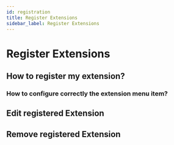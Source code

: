 ```yaml
---
id: registration
title: Register Extensions
sidebar_label: Register Extensions
---
```

# Register Extensions

<!-- TODO: Explain that extension could be registered under a Company -->

## How to register my extension?

<!-- TODO: Explain that this action can be done only by the Company Owner and using the API Portal -->
<!-- TODO: Added an image of an example on the API Portal with the complete payload and the response  -->
<!-- TODO: Explain the payload to send on the API and any essential info required to register the new extension -->
<!-- TODO: Explain that the id in the response is required to activate the registered extension -->

<!-- TODO: Explain how work the permissions and redirect on the permissions table on IAM doc page -->

### How to configure correctly the extension menu item? 
<!-- TODO: Explain that the parentId and locationid can be found on location page with redirect -->
<!-- TODO: Explain how add new menu item group where it is placed the registered extension and added an example -->
<!-- TODO: Should be added some mentions about the order of menu items? -->
<!-- TODO: Explain that the route id is required and it is needed to advanced customization (redirect to overrides page) -->

## Edit registered Extension

<!-- TODO: Explain that this action can be done only by the Company Owner and using the API Portal -->
<!-- TODO: Explain that the API is the same used to register a new extension but adding the extension id-->
<!-- TODO: Add an image as axample?-->
<!-- TODO: Remember that here the response is empty and the status is 201-->

<!-- INFO: If this section is too short, include it in the section above-->

## Remove registered Extension

<!-- TODO: Explain that this action can be done only by the Company Owner and using the API Portal -->
<!-- TODO: Added an image of an example on the API Portal with the query string and the response  -->
<!-- TODO: Explain that eventually activation will be deleted with the requested extension -->

